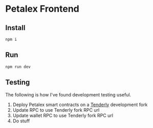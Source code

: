 # Petalex Frontend

## Install

`npm i`

## Run

`npm run dev`

## Testing

The following is how I've found development testing useful.

1. Deploy Petalex smart contracts on a [Tenderly](https://dashboard.tenderly.co) development fork
2. Update RPC to use Tenderly fork RPC url
3. Update wallet RPC to use Tenderly fork RPC url
4. Do stuff
